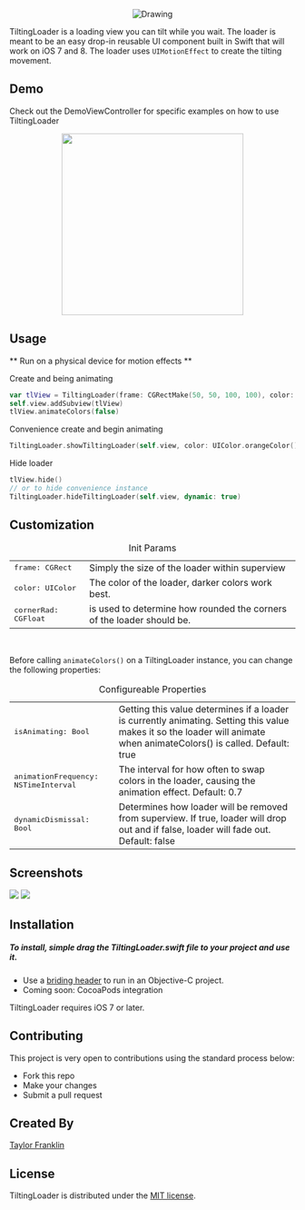 <p align="center">
<img src="https://raw.githubusercontent.com/tfrank64/TiltingLoader/master/TiltingLoader/Images.xcassets/tiltingLogo.imageset/tiltingLogo.png"  alt="Drawing" /></p>


TiltingLoader is a loading view you can tilt while you wait. The loader is meant to be an easy drop-in reusable UI component built in Swift that will work on iOS 7 and 8. The loader uses `UIMotionEffect` to create the tilting movement.

## Demo

Check out the DemoViewController for specific examples on how to use TiltingLoader</br>
<p align = "center">
	<img src="https://raw.githubusercontent.com/tfrank64/TiltingLoader/master/repo_images/tiltingloadermotion.gif" width="320">
</p>

## Usage
** Run on a physical device for motion effects **

Create and being animating
```swift
var tlView = TiltingLoader(frame: CGRectMake(50, 50, 100, 100), color: UIColor.purpleColor(), cornerRad: 0.0)
self.view.addSubview(tlView)
tlView.animateColors(false)
```
Convenience create and begin animating
```swift
TiltingLoader.showTiltingLoader(self.view, color: UIColor.orangeColor(), cornerRad: 0.0)
```
Hide loader
```swift
tlView.hide()
// or to hide convenience instance
TiltingLoader.hideTiltingLoader(self.view, dynamic: true)
```

## Customization

<table>
  <caption>Init Params</caption>
  <tr>
    <td><tt> frame: CGRect</tt></td>
    <td>Simply the size of the loader within superview</td>
  </tr>
    <tr>
    <td><tt> color: UIColor</tt></td>
    <td>The color of the loader, darker colors work best.</td>
  </tr>
    <tr>
    <td><tt> cornerRad: CGFloat</tt></td>
    <td>is used to determine how rounded the corners of the loader should be.</td>
  </tr>
 </table>
</br>

Before calling `animateColors()` on a TiltingLoader instance, you can change the following properties:
<table>
  <caption>Configureable Properties</caption>
  <tr>
    <td><tt>isAnimating: Bool</tt></td>
    <td>Getting this value determines if a loader is currently animating. Setting this value makes it so the loader will animate when animateColors() is called. Default: true</td>
  </tr>
  <tr>
    <td><tt>animationFrequency: NSTimeInterval</tt></td>
    <td>The interval for how often to swap colors in the loader, causing the animation effect. Default: 0.7</td>
  </tr>
  <tr>
    <td><tt>dynamicDismissal: Bool</tt></td>
    <td>Determines how loader will be removed from superview. If true, loader will drop out and if false, loader will fade out. Default: false</td>
  </tr>
</table>

## Screenshots

[![](https://raw.githubusercontent.com/tfrank64/TiltingLoader/master/repo_images/rectangular.png)](https://raw.githubusercontent.com/tfrank64/TiltingLoader/master/repo_images/rectangular.png)
[![](https://raw.githubusercontent.com/tfrank64/TiltingLoader/master/repo_images/largeRounded.png)](https://raw.githubusercontent.com/tfrank64/TiltingLoader/master/repo_images/largeRounded.png)

## Installation
##### To install, simple drag the TiltingLoader.swift file to your project and use it.
* Use a [briding header](https://developer.apple.com/library/prerelease/ios/documentation/Swift/Conceptual/BuildingCocoaApps/MixandMatch.html) to run in an Objective-C project.
* Coming soon: CocoaPods integration

TiltingLoader requires iOS 7 or later.

## Contributing

This project is very open to contributions using the standard process below:

* Fork this repo
* Make your changes
* Submit a pull request

## Created By
[Taylor Franklin](https://github.com/tfrank64)

## License
TiltingLoader is distributed under the [MIT license](https://github.com/tfrank64/TiltingLoader/blob/master/LICENSE).
